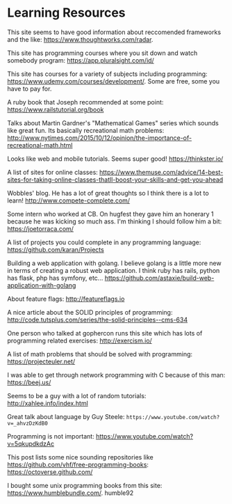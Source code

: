 Learning Resources
==================

This site seems to have good information about reccomended frameworks and the
like: https://www.thoughtworks.com/radar.

This site has programming courses where you sit down and watch somebody
program: https://app.pluralsight.com/id/

This site has courses for a variety of subjects including programming:
https://www.udemy.com/courses/development/. Some are free, some you have to
pay for.

A ruby book that Joseph recommended at some point:
https://www.railstutorial.org/book

Talks about Martin Gardner's "Mathematical Games" series which sounds like
great fun. Its basically recreational math problems:
http://www.nytimes.com/2015/10/12/opinion/the-importance-of-recreational-math.html

Looks like web and mobile tutorials. Seems super good! https://thinkster.io/

A list of sites for online classes: https://www.themuse.com/advice/14-best-sites-for-taking-online-classes-thatll-boost-your-skills-and-get-you-ahead

Wobbles' blog. He has a lot of great thoughts so I think there is a lot to
learn! http://www.compete-complete.com/

Some intern who worked at CB. On hugfest they gave him an honerary 1 because
he was kicking so much ass. I'm thinking I should follow him a bit:
https://joetorraca.com/

A list of projects you could complete in any programming language:
https://github.com/karan/Projects

Building a web application with golang. I believe golang is a little more new
in terms of creating a robust web application. I think ruby has rails, python
has flask, php has symfony, etc...
https://github.com/astaxie/build-web-application-with-golang

About feature flags: http://featureflags.io

A nice article about the SOLID principles of programming:
http://code.tutsplus.com/series/the-solid-principles--cms-634

One person who talked at gophercon runs this site which has lots of
programming related exercises: http://exercism.io/

A list of math problems that should be solved with programming:
https://projecteuler.net/

I was able to get through network programming with C because of this man:
https://beej.us/

Seems to be a guy with a lot of random tutorials:
http://xahlee.info/index.html

Great talk about language by Guy Steele:
`https://www.youtube.com/watch?v=_ahvzDzKdB0`

Programming is not important:
https://www.youtube.com/watch?v=5qkupdkdzAc

This post lists some nice sounding repositories like
https://github.com/vhf/free-programming-books:
https://octoverse.github.com/

I bought some unix programming books from this site:
https://www.humblebundle.com/. humble92
